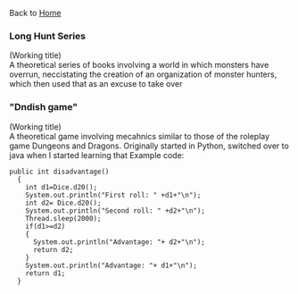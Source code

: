 Back to [Home](README.md)

### Long Hunt Series
(Working title)  
A theoretical series of books involving a world in which monsters have overrun, neccistating the creation of an organization of monster hunters, which then used that as an excuse to take over

### "Dndish game"
(Working title)  
A theoretical game involving mecahnics similar to those of the roleplay game Dungeons and Dragons. Originally started in Python, switched over to java when I started learning that
Example code:
```
public int disadvantage()
  {
    int d1=Dice.d20();
    System.out.println("First roll: " +d1+"\n");
    int d2= Dice.d20();
    System.out.println("Second roll: " +d2+"\n");
    Thread.sleep(2000);
    if(d1>=d2)
    {
      System.out.println("Advantage: "+ d2+"\n");
      return d2;
    }
    System.out.println("Advantage: "+ d1+"\n");
    return d1;
  }
```
